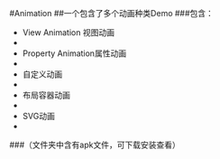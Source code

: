 #Animation
##一个包含了多个动画种类Demo
###包含：
- View Animation 视图动画
- 
- Property Animation属性动画
- 
- 自定义动画
- 
- 布局容器动画
- 
- SVG动画
-
###（文件夹中含有apk文件，可下载安装查看）
